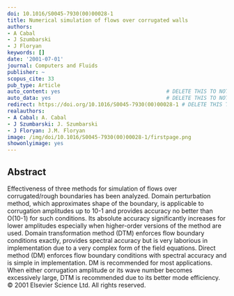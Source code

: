 ```yaml
---
doi: 10.1016/S0045-7930(00)00028-1
title: Numerical simulation of flows over corrugated walls
authors:
- A Cabal
- J Szumbarski
- J Floryan
keywords: []
date: '2001-07-01'
journal: Computers and Fluids
publisher: ~
scopus_cite: 33
pub_type: Article
auto_content: yes                                  # DELETE THIS TO NOT AUTO GENERATE CONTENT
auto_data: yes                                     # DELETE THIS TO NOT AUTO GENERATE METADATA
redirect: https://doi.org/10.1016/S0045-7930(00)00028-1 # DELETE THIS TO NOT REDIRECT
realauthors:
- A Cabal: A. Cabal
- J Szumbarski: J. Szumbarski
- J Floryan: J.M. Floryan
image: /img/doi/10.1016/S0045-7930(00)00028-1/firstpage.png
showonlyimage: yes
---
```



## Abstract
Effectiveness of three methods for simulation of flows over corrugated/rough boundaries has been analyzed. Domain perturbation method, which approximates shape of the boundary, is applicable to corrugation amplitudes up to 10-1 and provides accuracy no better than O(10-1) for such conditions. Its absolute accuracy significantly increases for lower amplitudes especially when higher-order versions of the method are used. Domain transformation method (DTM) enforces flow boundary conditions exactly, provides spectral accuracy but is very laborious in implementation due to a very complex form of the field equations. Direct method (DM) enforces flow boundary conditions with spectral accuracy and is simple in implementation. DM is recommended for most applications. When either corrugation amplitude or its wave number becomes excessively large, DTM is recommended due to its better mode efficiency. © 2001 Elsevier Science Ltd. All rights reserved.
